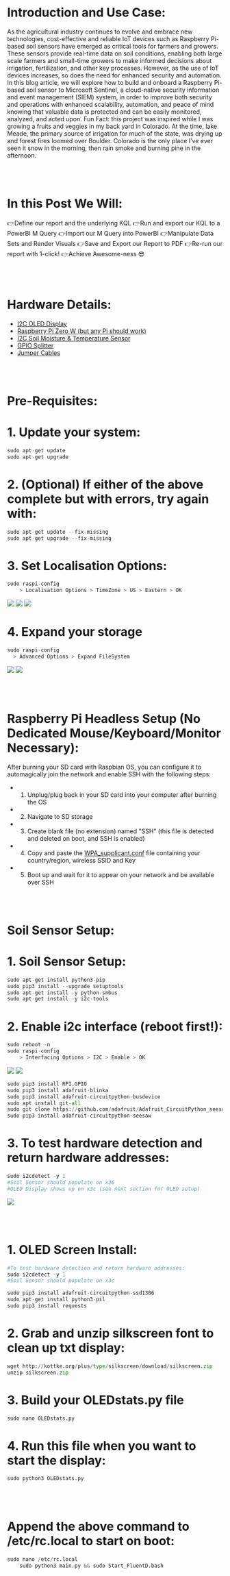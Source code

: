 # Introduction and Use Case:
As the agricultural industry continues to evolve and embrace new technologies, cost-effective and reliable IoT devices such as Raspberry Pi-based soil sensors have emerged as critical tools for farmers and growers. These sensors provide real-time data on soil conditions, enabling both large scale farmers and small-time growers to make informed decisions about irrigation, fertilization, and other key processes. However, as the use of IoT devices increases, so does the need for enhanced security and automation.
In this blog article, we will explore how to build and onboard a Raspberry Pi-based soil sensor to Microsoft Sentinel, a cloud-native security information and event management (SIEM) system, in order to improve both security and operations with enhanced scalability, automation, and peace of mind knowing that valuable data is protected and can be easily monitored, analyzed, and acted upon.
Fun Fact: this project was inspired while I was growing a fruits and veggies in my back yard in Colorado. At the time, lake Meade, the primary source of irrigation for much of the state, was drying up and forest fires loomed over Boulder. Colorado is the only place I’ve ever seen it snow in the morning, then rain smoke and burning pine in the afternoon. 

<br/><br/>

# In this Post We Will: 
👉Define our report and the underlying KQL
👉Run and export our KQL to a PowerBI M Query
👉Import our M Query into PowerBI
👉Manipulate Data Sets and Render Visuals
👉Save and Export our Report to PDF
👉Re-run our report with 1-click!
👉Achieve Awesome-ness 😎

<br/><br/>

# Hardware Details: 

- [I2C OLED Display](https://a.co/d/cjIjMv2)
- [Raspberry Pi Zero W (but any Pi should work)](https://a.co/d/2G6Mq9C)
- [I2C Soil Moisture & Temperature Sensor](https://a.co/d/biWvUO2)
- [GPIO Splitter](https://shop.pimoroni.com/products/hat-hacker-hat?variant=31812879056979)
- [Jumper Cables](https://a.co/d/3A3MSpy)

<br/><br/>


# Pre-Requisites:

# 1. Update your system:
```python
sudo apt-get update
sudo apt-get upgrade
```

# 2. (Optional) If either of the above complete but with errors, try again with:
```python 
sudo apt-get update --fix-missing
sudo apt-get upgrade --fix-missing
```

# 3. Set Localisation Options:
```python
sudo raspi-config
	> Localisation Options > TimeZone > US > Eastern > OK
```
![](/assets/img/Localization1.png)
![](/assets/img/Localization2.png)
![](/assets/img/Localization3.png)


# 4. Expand your storage
```python
sudo raspi-config
  > Advanced Options > Expand FileSystem
```
![](/assets/img/Disk1.png)
![](/assets/img/Disk2.png)

<br/><br/>

# Raspberry Pi Headless Setup (No Dedicated Mouse/Keyboard/Monitor Necessary):
After burning your SD card with Raspbian OS, you can configure it to automagically join the network and enable SSH with the following steps: 
- 1. Unplug/plug back in your SD card into your computer after burning the OS
- 2. Navigate to SD storage
- 3. Create blank file (no extension) named "SSH" (this file is detected and deleted on boot, and SSH is enabled)
- 4. Copy and paste the [WPA_supplicant.conf](https://github.com/EEN421/Sentinel-Integrated-RPI-Soil-Sensor/blob/Main/Code/wpa_supplicant.conf) file containing your country/region, wireless SSID and Key 
- 5. Boot up and wait for it to appear on your network and be available over SSH

<br/><br/>

# Soil Sensor Setup:

# 1. Soil Sensor Setup:
```python
sudo apt-get install python3-pip
sudo pip3 install --upgrade setuptools
sudo apt-get install -y python-smbus
sudo apt-get install -y i2c-tools
```

# 2. Enable i2c interface (reboot first!):
```python
sudo reboot -n
sudo raspi-config
	> Interfacing Options > I2C > Enable > OK
```
![](/assets/img/I2C1.png)
![](/assets/img/I2C2.png)

```python
sudo pip3 install RPI.GPIO
sudo pip3 install adafruit-blinka
sudo pip3 install adafruit-circuitpython-busdevice
sudo apt install git-all
sudo git clone https://github.com/adafruit/Adafruit_CircuitPython_seesaw.git
sudo pip3 install adafruit-circuitpython-seesaw
```

# 3. To test hardware detection and return hardware addresses:
```python
sudo i2cdetect -y 1
#Soil Sensor should populate on x36
#OLED Display shows up on x3c (see next section for OLED setup)
```
![](/assets/img/HardwareAddress.png)


<br/><br/>


# 1. OLED Screen Install:
```python
#To test hardware detection and return hardware addresses:
sudo i2cdetect -y 1
#Soil Sensor should populate on x3c

sudo pip3 install adafruit-circuitpython-ssd1306
sudo apt-get install python3-pil
sudo pip3 install requests
```

# 2. Grab and unzip silkscreen font to clean up txt display:
```python
wget http://kottke.org/plus/type/silkscreen/download/silkscreen.zip
unzip silkscreen.zip
```

# 3. Build your OLEDstats.py file
```python
sudo nano OLEDstats.py
```

# 4. Run this file when you want to start the display:
```python
sudo python3 OLEDstats.py
```

<br/><br/>

# Append the above command to /etc/rc.local to start on boot:
```python
sudo nano /etc/rc.local
	sudo python3 main.py && sudo Start_FluentD.bash
```
